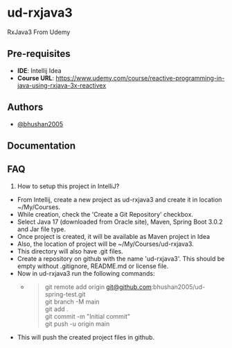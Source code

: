 # ud-rxjava3
RxJava3 From Udemy
## Pre-requisites

- **IDE**: Intellij Idea
- **Course URL**: https://www.udemy.com/course/reactive-programming-in-java-using-rxjava-3x-reactivex


## Authors

- [@bhushan2005](https://www.github.com/bhushan2005)


## Documentation



## FAQ

1. How to setup this project in IntelliJ?  
 - From Intellij, create a new project as ud-rxjava3 and create it in location ~/My/Courses.
 - While creation, check the 'Create a Git Repository' checkbox.
 - Select Java 17 (downloaded from Oracle site), Maven, Spring Boot 3.0.2 and Jar file type.
 - Once project is created, it will be available as Maven project in Idea
 - Also, the location of project will be ~/My/Courses/ud-rxjava3.
 - This directory will also have .git files.
 - Create a repository on github with the name 'ud-rxjava3'. This should be empty without .gitignore, README.md or license file.
 - Now in ud-rxjava3 run the following commands:
   - > git remote add origin git@github.com:bhushan2005/ud-spring-test.git  
     > git branch -M main  
     > git add .  
     > git commit -m "Initial commit"  
     > git push -u origin main  
 - This will push the created project files in github.
